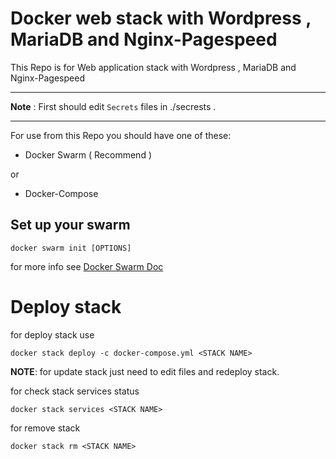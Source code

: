 
# Docker web stack with Wordpress , MariaDB and Nginx-Pagespeed

This Repo is for Web application stack with Wordpress , MariaDB and Nginx-Pagespeed 

---

**Note** : First should edit `Secrets` files in ./secrests .

---
For use from this Repo you should have one of these:

- Docker Swarm ( Recommend )

or

- Docker-Compose

## Set up your swarm

```
docker swarm init [OPTIONS]
```
for more info see [Docker Swarm Doc](https://docs.docker.com/engine/reference/commandline/swarm_init/)

#  Deploy stack
for deploy stack use 

```
docker stack deploy -c docker-compose.yml <STACK NAME>
```

**NOTE**: for update stack just need to edit files and redeploy stack.

for check stack services status
```
docker stack services <STACK NAME>
```

for remove stack
```
docker stack rm <STACK NAME>
```